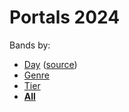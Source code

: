 # Portals 2024

Bands by:
* [Day](bands-by-day.md) ([source](https://www.portalsrock.com/festival))
* [Genre](bands-by-genre.md)
* [Tier](bands-by-tier.md)
* [**All**](bands-by-day-and-genre.md)
